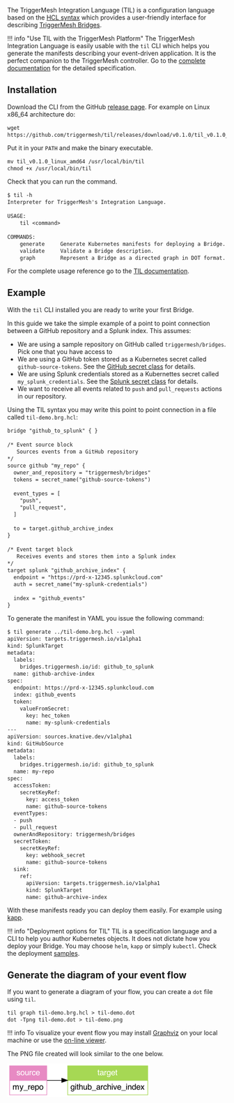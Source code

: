 The TriggerMesh Integration Language (TIL) is a configuration language based on the [HCL syntax][hcl-spec] which provides a user-friendly interface for describing [TriggerMesh Bridges][tm-brg].

!!! info "Use TIL with the TriggerMesh Platform"
    The TriggerMesh Integration Language is easily usable with the `til` CLI which helps you generate the manifests describing your event-driven application. It is the perfect companion to the TriggerMesh controller. Go to the [complete documentation](../til/Introduction.md) for the detailed specification.

## Installation

Download the CLI from the GitHub [release page](https://github.com/triggermesh/til/releases). For example on Linux x86_64 architecture do:

```console
wget https://github.com/triggermesh/til/releases/download/v0.1.0/til_v0.1.0_linux_amd64
```

Put it in your `PATH` and make the binary executable.

```console
mv til_v0.1.0_linux_amd64 /usr/local/bin/til
chmod +x /usr/local/bin/til
```

Check that you can run the command.

```console
$ til -h
Interpreter for TriggerMesh's Integration Language.

USAGE:
    til <command>

COMMANDS:
    generate     Generate Kubernetes manifests for deploying a Bridge.
    validate     Validate a Bridge description.
    graph        Represent a Bridge as a directed graph in DOT format.
```

For the complete usage reference go to the [TIL documentation](../til/Introduction.md).

## Example

With the `til` CLI installed you are ready to write your first Bridge.

In this guide we take the simple example of a point to point connection between a GitHub repository and a Splunk index. This assumes:

* We are using a sample repository on GitHub called `triggermesh/bridges`. Pick one that you have access to
* We are using a GitHub token stored as a Kubernetes secret called `github-source-tokens`. See the [GitHub secret class](../til/Secret-References.md#github-secret-class) for details.
* We are using Splunk credentials stored as a Kubernettes secret called `my_splunk_credentials`. See the [Splunk secret class](../til/Secret-References.md#splunk_hec-secret-class) for details.
* We want to receive all events related to `push` and `pull_requests` actions in our repository.

Using the TIL syntax you may write this point to point connection in a file called `til-demo.brg.hcl`:

```hcl
bridge "github_to_splunk" { }

/* Event source block
   Sources events from a GitHub repository
*/
source github "my_repo" {
  owner_and_repository = "triggermesh/bridges"
  tokens = secret_name("github-source-tokens")

  event_types = [
    "push",
    "pull_request",
  ]

  to = target.github_archive_index
}

/* Event target block
   Receives events and stores them into a Splunk index
*/
target splunk "github_archive_index" {
  endpoint = "https://prd-x-12345.splunkcloud.com"
  auth = secret_name("my-splunk-credentials")

  index = "github_events"
}
```

To generate the manifest in YAML you issue the following command:

```console
$ til generate ../til-demo.brg.hcl --yaml
apiVersion: targets.triggermesh.io/v1alpha1
kind: SplunkTarget
metadata:
  labels:
    bridges.triggermesh.io/id: github_to_splunk
  name: github-archive-index
spec:
  endpoint: https://prd-x-12345.splunkcloud.com
  index: github_events
  token:
    valueFromSecret:
      key: hec_token
      name: my-splunk-credentials
---
apiVersion: sources.knative.dev/v1alpha1
kind: GitHubSource
metadata:
  labels:
    bridges.triggermesh.io/id: github_to_splunk
  name: my-repo
spec:
  accessToken:
    secretKeyRef:
      key: access_token
      name: github-source-tokens
  eventTypes:
  - push
  - pull_request
  ownerAndRepository: triggermesh/bridges
  secretToken:
    secretKeyRef:
      key: webhook_secret
      name: github-source-tokens
  sink:
    ref:
      apiVersion: targets.triggermesh.io/v1alpha1
      kind: SplunkTarget
      name: github-archive-index
```

With these manifests ready you can deploy them easily. For example using [kapp](https://carvel.dev/kapp/).

!!! info "Deployment options for TIL"
    TIL is a specification language and a CLI to help you author Kubernetes objects. It does not dictate how you deploy your Bridge. You may choose `helm`, `kapp` or simply `kubectl`. Check the deployment [samples](../til/Introduction.md#deployment).

## Generate the diagram of your event flow

If you want to generate a diagram of your flow, you can create a `dot` file using `til`.

```console
til graph til-demo.brg.hcl > til-demo.dot
dot -Tpng til-demo.dot > til-demo.png
```

!!! info
    To visualize your event flow you may install [Graphviz](https://graphviz.org/) on your local machine or use the [on-line viewer](http://magjac.com/graphviz-visual-editor/).

The PNG file created will look similar to the one below.

![](../assets/images/til-demo.png)

[tm-brg]: https://www.triggermesh.com/integrations
[hcl-spec]: https://github.com/hashicorp/hcl/blob/main/hclsyntax/spec.md
